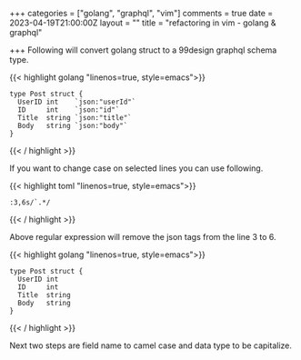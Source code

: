 +++
categories = ["golang", "graphql", "vim"]
comments = true
date = 2023-04-19T21:00:00Z
layout = ""
title = "refactoring in vim - golang & graphql"

+++
Following will convert golang struct to a 99design graphql schema type.



{{< highlight golang  "linenos=true, style=emacs">}}

    type Post struct {
      UserID int    `json:"userId"`
      ID     int    `json:"id"`
      Title  string `json:"title"`
      Body   string `json:"body"`
	}


{{< / highlight >}}


If you want to change case on selected lines you can use following.

{{< highlight toml  "linenos=true, style=emacs">}}

    :3,6s/`.*/

{{< / highlight >}}


Above regular expression will remove the json tags from the line 3 to 6.

{{< highlight golang  "linenos=true, style=emacs">}}

    type Post struct {
      UserID int    
      ID     int    
      Title  string 
      Body   string 
	}

{{< / highlight >}}


Next two steps are field name to camel case and data type to be capitalize.
